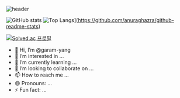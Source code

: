 ![header](https://capsule-render.vercel.app/api?type=wave&color=auto&text=Garam%20Yang)

![GitHub stats](https://github-readme-stats.vercel.app/api?username=garam_yang&show_icons=true&theme=radical)
![Top Langs](https://github-readme-stats.vercel.app/api/top-langs/?username=garam_yang)](https://github.com/anuraghazra/github-readme-stats)

[![Solved.ac
프로필](http://mazassumnida.wtf/api/generate_badge?boj={jhk04})](https://solved.ac/{jhk04})


- 👋 Hi, I’m @garam-yang
- 👀 I’m interested in ...
- 🌱 I’m currently learning ...
- 💞️ I’m looking to collaborate on ...
- 📫 How to reach me ...
- 😄 Pronouns: ...
- ⚡ Fun fact: ...

<!---
garam-yang/garam-yang is a ✨ special ✨ repository because its `README.md` (this file) appears on your GitHub profile.
You can click the Preview link to take a look at your changes.
--->
